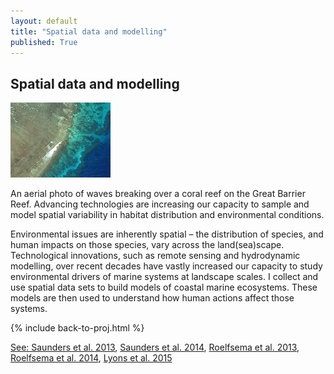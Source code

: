 ```yaml
---
layout: default
title: "Spatial data and modelling"
published: True  
---
```


## Spatial data and modelling

<div class = "image_caption">
<img src ="/images/reef_from_air.png" alt="coral reef" class="largeimage"/>
<p>
An aerial photo of waves breaking over a coral reef on the Great Barrier Reef. Advancing technologies are increasing our capacity to sample and model spatial variability in habitat distribution and environmental conditions. </p>
</div>  

Environmental issues are inherently spatial – the distribution of species, and human impacts on those species, vary across the land(sea)scape. Technological innovations, such as remote sensing and hydrodynamic modelling, over recent decades have vastly increased our capacity to study environmental drivers of marine systems at landscape scales. I collect and use spatial data sets to build models of coastal marine ecosystems. These models are then used to understand how human actions affect those systems.

{% include back-to-proj.html %}


[See: Saunders et al. 2013](http://onlinelibrary.wiley.com/doi/10.1111/gcb.12218/full), [Saunders et al. 2014](http://www.nature.com/nclimate/journal/v4/n8/abs/nclimate2274.html),  [Roelfsema et al. 2013](http://www.sciencedirect.com/science/article/pii/S0272771413003818), [Roelfsema et al. 2014](http://www.nature.com/nclimate/journal/v4/n8/abs/nclimate2274.html), [Lyons et al. 2015](http://www.int-res.com/articles/feature/m530p001.pdf)
